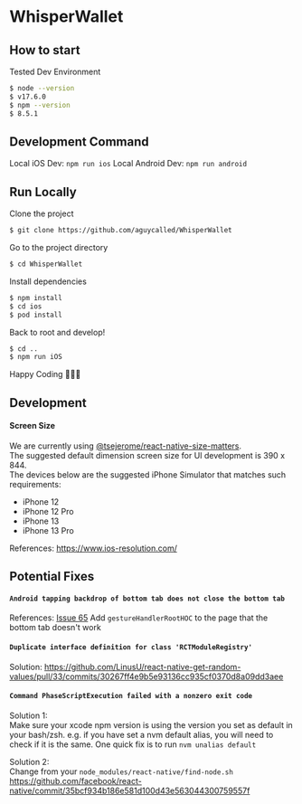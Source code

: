 # WhisperWallet

## How to start

Tested Dev Environment

```bash
$ node --version
$ v17.6.0
$ npm --version
$ 8.5.1

```

## Development Command

Local iOS Dev: `npm run ios`
Local Android Dev: `npm run android`

## Run Locally

Clone the project

```bash
$ git clone https://github.com/aguycalled/WhisperWallet
```

Go to the project directory

```bash
$ cd WhisperWallet
```

Install dependencies

```bash
$ npm install
$ cd ios
$ pod install
```

Back to root and develop!

```bash
$ cd ..
$ npm run iOS
```

Happy Coding 🧑🏽‍💻

## Development

#### Screen Size

We are currently using [@tsejerome/react-native-size-matters](https://github.com/tsejerome/react-native-size-matters/). <br> The suggested default dimension screen size for UI development is 390 x 844.<br> The devices below are the suggested iPhone Simulator that matches such requirements:

- iPhone 12
- iPhone 12 Pro
- iPhone 13
- iPhone 13 Pro

References: https://www.ios-resolution.com/

## Potential Fixes

#### `Android tapping backdrop of bottom tab does not close the bottom tab`

References: [Issue 65](https://github.com/aguycalled/WhisperWallet/issues/65)
Add `gestureHandlerRootHOC` to the page that the bottom tab doesn't work

#### `Duplicate interface definition for class 'RCTModuleRegistry'`

Solution: https://github.com/LinusU/react-native-get-random-values/pull/33/commits/30267ff4e9b5e93136cc935cf0370d8a09dd3aee

#### `Command PhaseScriptExecution failed with a nonzero exit code`

Solution 1:\
Make sure your xcode npm version is using the version you set as default in your bash/zsh. e.g. if you have set a nvm default alias, you will need to check if it is the same. One quick fix is to run `nvm unalias default `

Solution 2:\
Change from your `node_modules/react-native/find-node.sh`
https://github.com/facebook/react-native/commit/35bcf934b186e581d100d43e563044300759557f
